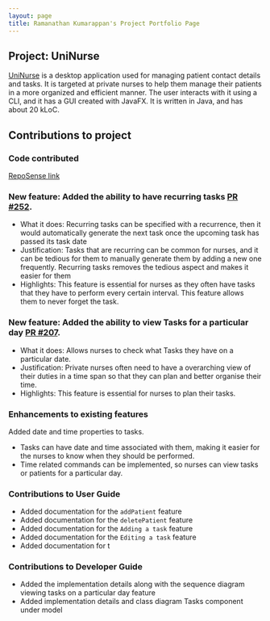 ```yaml
---
layout: page
title: Ramanathan Kumarappan's Project Portfolio Page
---
```


## Project: UniNurse
[UniNurse](https://ay2223s1-cs2103t-t12-4.github.io/tp/) is a desktop application used for managing patient contact details and tasks.
It is targeted at private nurses to help them manage their patients in a more organized and efficient manner.
The user interacts with it using a CLI, and it has a GUI created with JavaFX. It is written in Java, and has about 20 kLoC.
## Contributions to project
### Code contributed
[RepoSense link](https://nus-cs2103-ay2223s1.github.io/tp-dashboard/?search=ramanathan0908&breakdown=true)
### New feature: Added the ability to have recurring tasks [PR #252](https://github.com/AY2223S1-CS2103T-T12-4/tp/pull/252).
* What it does: Recurring tasks can be specified with a recurrence, then it would automatically generate the next task once the upcoming task has passed its task date
* Justification: Tasks that are recurring can be common for nurses, and it can be tedious for them to manually generate them by adding a new one frequently. Recurring tasks removes the tedious aspect and makes it easier for them
* Highlights: This feature is essential for nurses as they often have tasks that they have to perform every certain interval. This feature allows them to never forget the task.
### New feature: Added the ability to view Tasks for a particular day [PR #207](https://github.com/AY2223S1-CS2103T-T12-4/tp/pull/207).
* What it does: Allows nurses to check what Tasks they have on a particular date.
* Justification: Private nurses often need to have a overarching view of their duties in a time span so that they can plan and better organise their time.
* Highlights: This feature is essential for nurses to plan their tasks.
### Enhancements to existing features
Added date and time properties to tasks.
* Tasks can have date and time associated with them, making it easier for the nurses to know when they should be performed.
* Time related commands can be implemented, so nurses can view tasks or patients for a particular day.
### Contributions to User Guide
* Added documentation for the `addPatient` feature
* Added documentation for the `deletePatient` feature
* Added documentation for the `Adding a task` feature
* Added documentation for the `Editing a task` feature
* Added documentation for t
### Contributions to Developer Guide
* Added the implementation details along with the sequence diagram viewing tasks on a particular day feature
* Added implementation details and class diagram Tasks component under model
